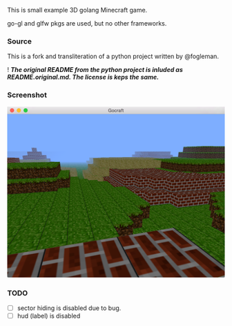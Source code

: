 
This is small example 3D golang Minecraft game.

go-gl and glfw pkgs are used, but no other frameworks.


### Source

This is a fork and transliteration of a python project written by @fogleman.

! _**The original README from the python project is inluded as README.original.md. The license is keps the same.**_

### Screenshot

![Screenshot](Gocraft.png)

### TODO

- [ ] sector hiding is disabled due to bug.
- [ ] hud (label) is disabled
